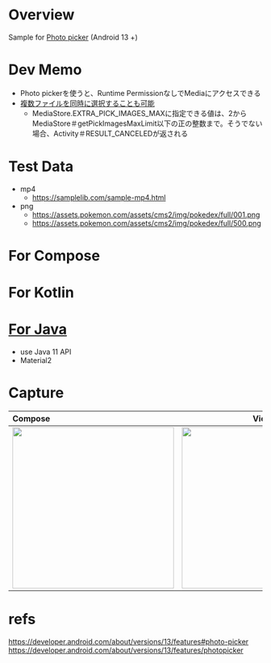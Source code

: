 # Overview

Sample for [Photo picker](https://developer.android.com/about/versions/13/features#photo-picker) (Android 13 +)<br>

# Dev Memo
- Photo pickerを使うと、Runtime PermissionなしでMediaにアクセスできる
- [複数ファイルを同時に選択することも可能](https://developer.android.com/about/versions/13/features/photopicker#define_sharing_limitations)
  - MediaStore.EXTRA_PICK_IMAGES_MAXに指定できる値は、2からMediaStore＃getPickImagesMaxLimit以下の正の整数まで。そうでない場合、Activity＃RESULT_CANCELEDが返される

# Test Data
- mp4
  - https://samplelib.com/sample-mp4.html
- png
  - https://assets.pokemon.com/assets/cms2/img/pokedex/full/001.png
  - https://assets.pokemon.com/assets/cms2/img/pokedex/full/500.png 

# For Compose


# For Kotlin

# [For Java](https://github.com/LeoAndo/android-photo-picker-samples/tree/main/PhotoPickerJavaSample)
- use Java 11 API
- Material2

# Capture

| Compose | View |
|:---|:---:|
|<img src="" width=320 /> |<img src="https://github.com/LeoAndo/android-photo-picker-samples/blob/main/PhotoPickerJavaSample/capture.gif" width=320 /> |

# refs
https://developer.android.com/about/versions/13/features#photo-picker<br>
https://developer.android.com/about/versions/13/features/photopicker<br>
